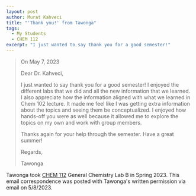 ```yaml
---
layout: post
author: Murat Kahveci
title: "'Thank you!' from Tawonga"
tags: 
  - My Students
  - CHEM 112
excerpt: "I just wanted to say thank you for a good semester!"
---
```


> On May 7, 2023
>
>Dear Dr. Kahveci,
>
>I just wanted to say thank you for a good semester! I enjoyed the different labs that we did and all the new information that we learned. I also appreciate how the information aligned with what we learned in Chem 102 lecture. It made me feel like I was getting extra information about the topics and seeing them be conceptualized. I enjoyed how hands-off you were as well because it allowed me to explore the topics on my own and work with group members. 
>
>Thanks again for your help through the semester. Have a great summer!
>
>Regards,
>
>Tawonga

Tawonga took [CHEM 112](/cho) General Chemistry Lab B in Spring 2023. This email correspondence was posted with Tawonga's written permission via email on 5/8/2023. 